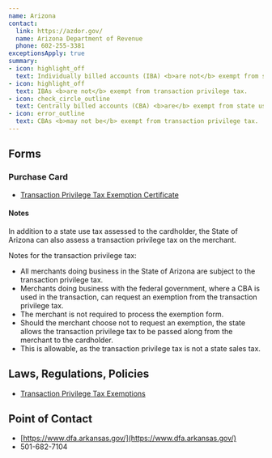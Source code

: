 ```yaml
---
name: Arizona
contact:
  link: https://azdor.gov/
  name: Arizona Department of Revenue
  phone: 602-255-3381
exceptionsApply: true
summary:
- icon: highlight_off
  text: Individually billed accounts (IBA) <b>are not</b> exempt from state use tax.
- icon: highlight_off
  text: IBAs <b>are not</b> exempt from transaction privilege tax.
- icon: check_circle_outline
  text: Centrally billed accounts (CBA) <b>are</b> exempt from state use tax.
- icon: error_outline
  text: CBAs <b>may not be</b> exempt from transaction privilege tax.
---
```


## Forms

### Purchase Card

* [Transaction Privilege Tax Exemption Certificate](https://azdor.gov/forms/tpt-forms/tpt-exemption-certificate-general)

#### Notes

In addition to a state use tax assessed to the cardholder, the State of Arizona can also assess a transaction privilege tax on the merchant.

Notes for the transaction privilege tax:

* All merchants doing business in the State of Arizona are subject to the transaction privilege tax.
* Merchants doing business with the federal government, where a CBA is used in the transaction, can request an exemption from the transaction privilege tax.
* The merchant is not required to process the exemption form.
* Should the merchant choose not to request an exemption, the state allows the transaction privilege tax to be passed along from the merchant to the cardholder.
* This is allowable, as the transaction privilege tax is not a state sales tax.

## Laws, Regulations, Policies

* [Transaction Privilege Tax Exemptions](https://azdor.gov/transaction-privilege-tax/tpt-exemptions)

## Point of Contact
- [https://www.dfa.arkansas.gov/](https://www.dfa.arkansas.gov/)
- 501-682-7104